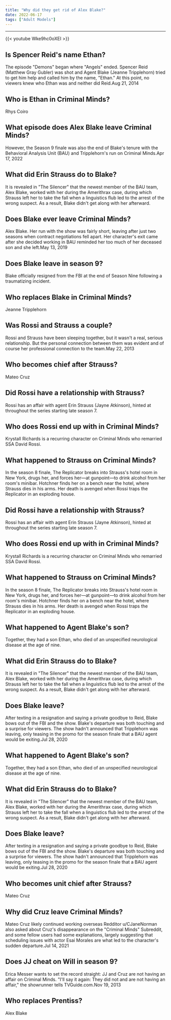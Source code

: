 ```yaml
---
title: "Why did they get rid of Alex Blake?"
date: 2022-06-17
tags: ["Adult Models"]
---
```


---
{{< youtube Wke9hc0oXEI >}}
## Is Spencer Reid's name Ethan?
The episode "Demons" began where "Angels" ended. Spencer Reid (Matthew Gray Gubler) was shot and Agent Blake (Jeanne Tripplehorn) tried to get him help and called him by the name, "Ethan." At this point, no viewers knew who Ethan was and neither did Reid.Aug 21, 2014

## Who is Ethan in Criminal Minds?
Rhys Coiro

## What episode does Alex Blake leave Criminal Minds?
However, the Season 9 finale was also the end of Blake's tenure with the Behavioral Analysis Unit (BAU) and Tripplehorn's run on Criminal Minds.Apr 17, 2022

## What did Erin Strauss do to Blake?
It is revealed in "The Silencer" that the newest member of the BAU team, Alex Blake, worked with her during the Amerithrax case, during which Strauss left her to take the fall when a linguistics flub led to the arrest of the wrong suspect. As a result, Blake didn't get along with her afterward.

## Does Blake ever leave Criminal Minds?
Alex Blake. Her run with the show was fairly short, leaving after just two seasons when contract negotiations fell apart. Her character's exit came after she decided working in BAU reminded her too much of her deceased son and she left.May 13, 2019

## Does Blake leave in season 9?
Blake officially resigned from the FBI at the end of Season Nine following a traumatizing incident.

## Who replaces Blake in Criminal Minds?
Jeanne Tripplehorn

## Was Rossi and Strauss a couple?
Rossi and Strauss have been sleeping together, but it wasn't a real, serious relationship. But the personal connection between them was evident and of course her professional connection to the team.May 22, 2013

## Who becomes chief after Strauss?
Mateo Cruz

## Did Rossi have a relationship with Strauss?
Rossi has an affair with agent Erin Strauss (Jayne Atkinson), hinted at throughout the series starting late season 7.

## Who does Rossi end up with in Criminal Minds?
Krystall Richards is a recurring character on Criminal Minds who remarried SSA David Rossi.

## What happened to Strauss on Criminal Minds?
In the season 8 finale, The Replicator breaks into Strauss's hotel room in New York, drugs her, and forces her—at gunpoint—to drink alcohol from her room's minibar. Hotchner finds her on a bench near the hotel, where Strauss dies in his arms. Her death is avenged when Rossi traps the Replicator in an exploding house.

## Did Rossi have a relationship with Strauss?
Rossi has an affair with agent Erin Strauss (Jayne Atkinson), hinted at throughout the series starting late season 7.

## Who does Rossi end up with in Criminal Minds?
Krystall Richards is a recurring character on Criminal Minds who remarried SSA David Rossi.

## What happened to Strauss on Criminal Minds?
In the season 8 finale, The Replicator breaks into Strauss's hotel room in New York, drugs her, and forces her—at gunpoint—to drink alcohol from her room's minibar. Hotchner finds her on a bench near the hotel, where Strauss dies in his arms. Her death is avenged when Rossi traps the Replicator in an exploding house.

## What happened to Agent Blake's son?
Together, they had a son Ethan, who died of an unspecified neurological disease at the age of nine.

## What did Erin Strauss do to Blake?
It is revealed in "The Silencer" that the newest member of the BAU team, Alex Blake, worked with her during the Amerithrax case, during which Strauss left her to take the fall when a linguistics flub led to the arrest of the wrong suspect. As a result, Blake didn't get along with her afterward.

## Does Blake leave?
After texting in a resignation and saying a private goodbye to Reid, Blake bows out of the FBI and the show. Blake's departure was both touching and a surprise for viewers. The show hadn't announced that Tripplehorn was leaving, only teasing in the promo for the season finale that a BAU agent would be exiting.Jul 28, 2020

## What happened to Agent Blake's son?
Together, they had a son Ethan, who died of an unspecified neurological disease at the age of nine.

## What did Erin Strauss do to Blake?
It is revealed in "The Silencer" that the newest member of the BAU team, Alex Blake, worked with her during the Amerithrax case, during which Strauss left her to take the fall when a linguistics flub led to the arrest of the wrong suspect. As a result, Blake didn't get along with her afterward.

## Does Blake leave?
After texting in a resignation and saying a private goodbye to Reid, Blake bows out of the FBI and the show. Blake's departure was both touching and a surprise for viewers. The show hadn't announced that Tripplehorn was leaving, only teasing in the promo for the season finale that a BAU agent would be exiting.Jul 28, 2020

## Who becomes unit chief after Strauss?
Mateo Cruz

## Why did Cruz leave Criminal Minds?
Mateo Cruz likely continued working overseas Redditor u/CJaneNorman also asked about Cruz's disappearance on the "Criminal Minds" Subreddit, and some fellow users had some explanations, largely suggesting that scheduling issues with actor Esai Morales are what led to the character's sudden departure.Jul 14, 2021

## Does JJ cheat on Will in season 9?
Erica Messer wants to set the record straight: JJ and Cruz are not having an affair on Criminal Minds. "I'll say it again: They did not and are not having an affair," the showrunner tells TVGuide.com.Nov 19, 2013

## Who replaces Prentiss?
Alex Blake

